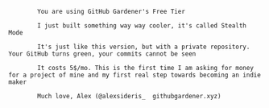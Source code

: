 
			You are using GitHub Gardener's Free Tier

			I just built something way way cooler, it's called Stealth Mode

			It's just like this version, but with a private repository. Your GitHub turns green, your commits cannot be seen

			It costs 5$/mo. This is the first time I am asking for money for a project of mine and my first real step towards becoming an indie maker

			Much love, Alex (@alexsideris_  githubgardener.xyz)

			